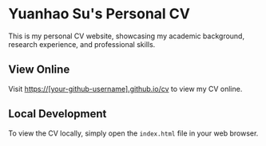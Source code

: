 # Yuanhao Su's Personal CV

This is my personal CV website, showcasing my academic background, research experience, and professional skills.

## View Online
Visit [https://[your-github-username].github.io/cv](https://[your-github-username].github.io/cv) to view my CV online.

## Local Development
To view the CV locally, simply open the `index.html` file in your web browser. 
